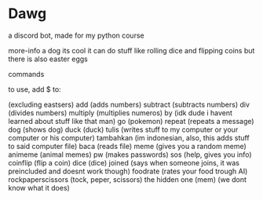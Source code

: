 # Dawg
a discord bot, made for my python course


more-info
a dog
its cool
it can do stuff like rolling dice and flipping coins
but there is also easter eggs

commands

to use, add $ to:

(excluding eastsers)
add (adds numbers)
subtract (subtracts numbers)
div (divides numbers)
multiply (multiplies numeros)
by (idk dude i havent learned about stuff like that man)
go (pokemon)
repeat (repeats a message)
dog (shows dog)
duck (duck)
tulis (writes stuff to my computer or your computer or his computer)
tambahkan (im indonesian, also, this adds stuff to said computer file)
baca (reads file)
meme (gives you a random meme)
animeme (animal memes)
pw (makes passwords)
sos (help, gives you info)
coinflip (flip a coin)
dice (dice)
joined (says when someone joins, it was preincluded and doesnt work though)
foodrate (rates your food trough AI)
rockpaperscissors (tock, peper, scissors)
the hidden one (mem) (we dont know what it does)
